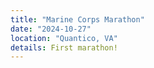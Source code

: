 ```yaml
---
title: "Marine Corps Marathon"
date: "2024-10-27"
location: "Quantico, VA"
details: First marathon!
---
```


